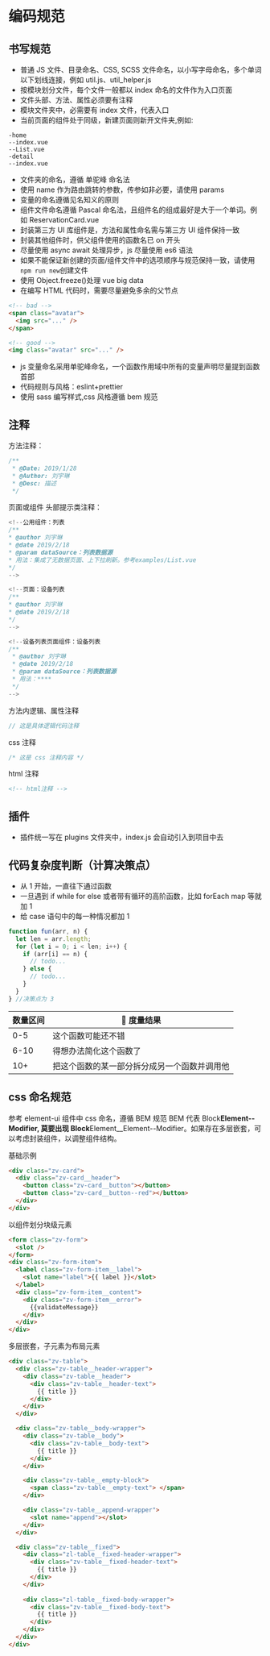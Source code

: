 # 编码规范

## 书写规范

- 普通 JS 文件、目录命名、CSS, SCSS 文件命名，以小写字母命名，多个单词以下划线连接，例如 util.js、util_helper.js
- 按模块划分文件，每个文件一般都以 index 命名的文件作为入口页面
- 文件头部、方法、属性必须要有注释
- 模块文件夹中，必需要有 index 文件，代表入口
- 当前页面的组件处于同级，新建页面则新开文件夹,例如:

```text
-home
--index.vue
--List.vue
-detail
--index.vue
```

- 文件夹的命名，遵循 单驼峰 命名法
- 使用 name 作为路由跳转的参数，传参如非必要，请使用 params
- 变量的命名遵循见名知义的原则
- 组件文件命名遵循 Pascal 命名法，且组件名的组成最好是大于一个单词。例如 ReservationCard.vue
- 封装第三方 UI 库组件是，方法和属性命名需与第三方 UI 组件保持一致
- 封装其他组件时，供父组件使用的函数名已 on 开头
- 尽量使用 async await 处理异步，js 尽量使用 es6 语法
- 如果不能保证新创建的页面/组件文件中的选项顺序与规范保持一致，请使用`npm run new`创建文件
- 使用 Object.freeze()处理 vue big data
- 在编写 HTML 代码时，需要尽量避免多余的父节点

```html
<!-- bad -->
<span class="avatar">
  <img src="..." />
</span>

<!-- good -->
<img class="avatar" src="..." />
```

- js 变量命名采用单驼峰命名，一个函数作用域中所有的变量声明尽量提到函数首部
- 代码规则与风格：eslint+prettier
- 使用 sass 编写样式,css 风格遵循 bem 规范

## 注释

方法注释：

```js
/**
 * @Date: 2019/1/28
 * @Author: 刘宇琳
 * @Desc: 描述
 */
```

页面或组件 头部提示类注释：

```js
<!--公用组件：列表
/**
* @author 刘宇琳
* @date 2019/2/18
* @param dataSource：列表数据源
* 用法：集成了无数据页面、上下拉刷新。参考examples/List.vue
*/
-->

<!--页面：设备列表
/**
* @author 刘宇琳
* @date 2019/2/18
*/
-->

<!--设备列表页面组件：设备列表
/**
 * @author 刘宇琳
 * @date 2019/2/18
 * @param dataSource：列表数据源
 * 用法：****
 */
-->

```

方法内逻辑、属性注释

```js
// 这是具体逻辑代码注释
```

css 注释

```css
/* 这是 css 注释内容 */
```

html 注释

```html
<!-- html注释 -->
```

## 插件

- 插件统一写在 plugins 文件夹中，index.js 会自动引入到项目中去

## 代码复杂度判断（计算决策点）

- 从 1 开始，一直往下通过函数
- 一旦遇到 if while for else 或者带有循环的高阶函数，比如 forEach map 等就加 1
- 给 case 语句中的每一种情况都加 1

```js
function fun(arr, n) {
  let len = arr.length;
  for (let i = 0; i < len; i++) {
    if (arr[i] == n) {
      // todo...
    } else {
      // todo...
    }
  }
} //决策点为 3
```

| 数量区间 |  度量结果                                    |
| -------- | -------------------------------------------- |
| 0-5      | 这个函数可能还不错                           |
| 6-10     | 得想办法简化这个函数了                       |
| 10+      | 把这个函数的某一部分拆分成另一个函数并调用他 |

## css 命名规范

参考 element-ui 组件中 css 命名，遵循 BEM 规范
BEM 代表 Block**Element--Modifier, 莫要出现 Block**Element\_\_Element--Modifier。如果存在多层嵌套，可以考虑封装组件，以调整组件结构。

基础示例

```html
<div class="zv-card">
  <div class="zv-card__header">
    <button class="zv-card__button"></button>
    <button class="zv-card__button--red"></button>
  </div>
</div>
```

以组件划分块级元素

```html
<form class="zv-form">
  <slot />
</form>
<div class="zv-form-item">
  <label class="zv-form-item__label">
    <slot name="label">{{ label }}</slot>
  </label>
  <div class="zv-form-item__content">
    <div class="zv-form-item__error">
      {{validateMessage}}
    </div>
  </div>
</div>
```

多层嵌套，子元素为布局元素

```html
<div class="zv-table">
  <div class="zv-table__header-wrapper">
    <div class="zv-table__header">
      <div class="zv-table__header-text">
        {{ title }}
      </div>
    </div>
  </div>

  <div class="zv-table__body-wrapper">
    <div class="zv-table__body">
      <div class="zv-table__body-text">
        {{ title }}
      </div>
    </div>

    <div class="zv-table__empty-block">
      <span class="zv-table__empty-text"> </span>
    </div>

    <div class="zv-table__append-wrapper">
      <slot name="append"></slot>
    </div>
  </div>

  <div class="zv-table__fixed">
    <div class="zl-table__fixed-header-wrapper">
      <div class="zv-table__fixed-header-text">
        {{ title }}
      </div>
    </div>
    
    <div class="zl-table__fixed-body-wrapper">
      <div class="zv-table__fixed-body-text">
        {{ title }}
      </div>
    </div>
  </div>
</div>
```
